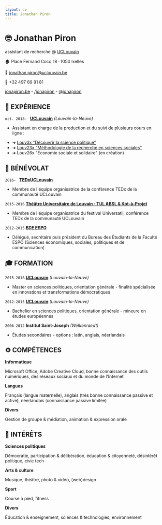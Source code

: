 ```yaml
---
layout: cv
title: Jonathan Piron
---
```

# 🤓 Jonathan Piron
assistant de recherche @ <a target="_blank" href="https://uclouvain.be">UCLouvain</a>

🏠 Place Fernand Cocq 18 · 1050 Ixelles <br/>

📧 <a href="mailto:jonathan.piron@uclouvain.be">jonathan.piron@uclouvain.be</a> <br/>

📱 +32 497 66 81 81

<div id="webaddress">
  <a target="_blank" href="http://jonapiron.be"><i class="fas fa-user-circle"></i> jonapiron.be</a> - 
  <a target="_blank" href="https://linkedin.com/in/jonapiron"><i class="fab fa-linkedin"></i> /jonapiron</a> -
  <a target="_blank" href="https://twitter.com/jonapiron"><i class="fab fa-twitter"></i> @jonapiron</a>
</div>

## 💼 EXPÉRIENCE
`oct. 2018- `
__<a target="_blank" href="https://uclouvain.be">UCLouvain</a>__ _(Louvain-la-Neuve)_

- Assistant en charge de la production et du suivi de plusieurs cours en ligne : 
<ul>
  <li> ➜ <a target="_blank" href="https://is.gd/Louv3x">Louv3x "Découvrir la science politique"</a></li>
  <li> ➜ <a target="_blank" href="https://is.gd/Louv23x">Louv23x "Méthodologie de la recherche en sciences sociales"</a></li>
  <li> ➜ Louv26x "Économie sociale et solidaire" (en création)</li>
</ul>

## 💛 BÉNÉVOLAT

`2016- `
__<a target="_blank" href="https://tedxuclouvain.com">TEDxUCLouvain</a>__

- Membre de l'équipe organisatrice de la conférence TEDx de la communauté UCLouvain

`2015-2016`
__<a target="_blank" href="https://universatil.be/">Théâtre Universitaire de Louvain · TUL ABSL & Kot-à-Projet</a>__

- Membre de l'équipe organisatrice du festival Universatil,  conférence TEDx de la communauté UCLouvain

`2012-2015`
__<a target="_blank" href="https://bdeespo.com/">BDE ESPO</a>__

- Délégué, secrétaire puis président du Bureau des Étudiants de la Faculté ESPO (Sciences économiques, sociales, politiques et de communication)



## 🎓 FORMATION

`2015-2018`
__<a target="_blank" href="https://uclouvain.be">UCLouvain</a>__ _(Louvain-la-Neuve)_

- Master en sciences politiques, orientation générale - finalité spécialisée en innovations et transformations démocratiques

`2012-2015`
__<a target="_blank" href="https://uclouvain.be">UCLouvain</a>__ _(Louvain-la-Neuve)_

- Bachelier en sciences politiques, orientation générale - mineure en études européennes

`2006-2012`
__Institut Saint-Joseph__ _(Welkenraedt)_

- Études secondaires - options : latin, anglais, néerlandais


## ⚙️ COMPÉTENCES 

__Informatique__

Microsoft Office, Adobe Creative Cloud, bonne connaissance des outils numériques, des réseaux sociaux et du monde de l'Internet

__Langues__

Français (langue maternelle), anglais (très bonne connaissance passive et active), néerlandais (connaissance passive limitée)

__Divers__

Gestion de groupe & médiation, animation & expression orale


## 🎯 INTÉRÊTS

__Sciences politiques__

Démocratie, participation & délibération, éducation & citoyenneté, désintérêt politique, civic tech

__Arts & culture__

Musique, théâtre, photo & vidéo, (web)design

__Sport__ 

Course à pied, fitness

__Divers__

Éducation & enseignement, sciences & technologies, environnement


<!-- ### Footer

Dernière mise à jour : 05/2019 -->


